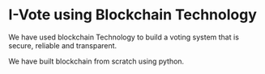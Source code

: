 
# I-Vote using Blockchain Technology
We have used blockchain Technology to build a voting system that is secure, reliable and transparent.

We have built blockchain from scratch using python.
